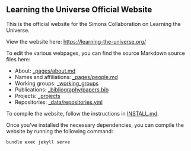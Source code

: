 ## Learning the Universe Official Website
This is the official website for the Simons Collaboration on Learning the Universe.

View the website here: https://learning-the-universe.org/

To edit the various webpages, you can find the source Markdown source files here:
* About: [_pages/about.md](_pages/about.md)
* Names and affiliations: [_pages/people.md](_pages/people.md)
* Working groups: [_working_groups](_working_groups)
* Publications: [_bibliography/papers.bib](_bibliography/papers.bib)
* Projects: [_projects](_projects)
* Repositories: [_data/repositories.yml](_data/repositories.yml)


To compile the website, follow the instructions in [INSTALL.md](INSTALL.md).

Once you've installed the necessary dependencies, you can compile the website by running the following command:

```bash
bundle exec jekyll serve
```
